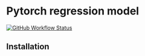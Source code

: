 # Pytorch regression model
[![GitHub Workflow Status](https://img.shields.io/github/workflow/status/nkurzaw/pytorch_regression_model/Python_package)](https://github.com/nkurzaw/pytorch_regression_model/actions)


## Installation
